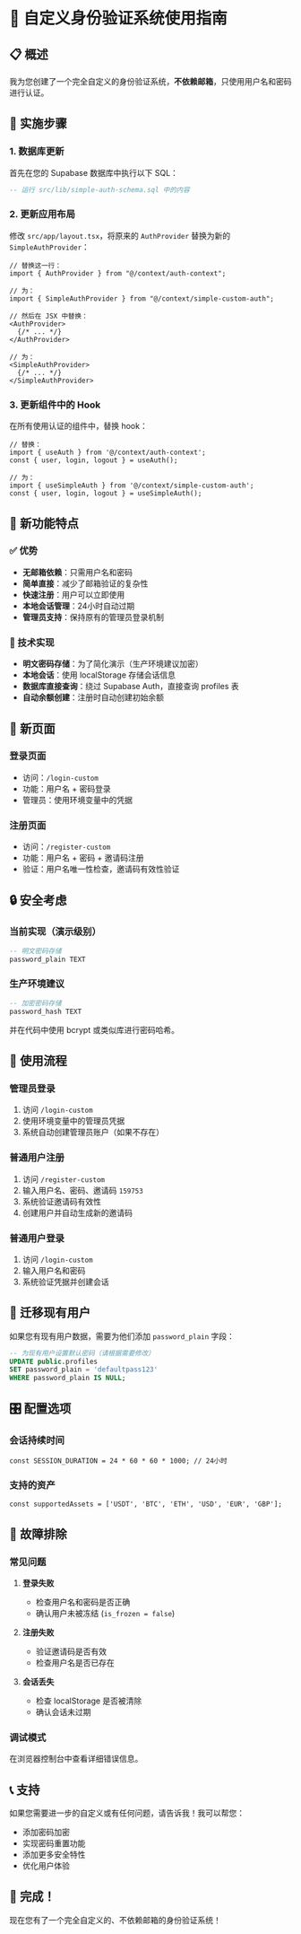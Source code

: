 # 🔐 自定义身份验证系统使用指南

## 📋 概述

我为您创建了一个完全自定义的身份验证系统，**不依赖邮箱**，只使用用户名和密码进行认证。

## 🚀 实施步骤

### 1. 数据库更新

首先在您的 Supabase 数据库中执行以下 SQL：

```sql
-- 运行 src/lib/simple-auth-schema.sql 中的内容
```

### 2. 更新应用布局

修改 `src/app/layout.tsx`，将原来的 `AuthProvider` 替换为新的 `SimpleAuthProvider`：

```tsx
// 替换这一行：
import { AuthProvider } from "@/context/auth-context";

// 为：
import { SimpleAuthProvider } from "@/context/simple-custom-auth";

// 然后在 JSX 中替换：
<AuthProvider>
  {/* ... */}
</AuthProvider>

// 为：
<SimpleAuthProvider>
  {/* ... */}
</SimpleAuthProvider>
```

### 3. 更新组件中的 Hook

在所有使用认证的组件中，替换 hook：

```tsx
// 替换：
import { useAuth } from '@/context/auth-context';
const { user, login, logout } = useAuth();

// 为：
import { useSimpleAuth } from '@/context/simple-custom-auth';
const { user, login, logout } = useSimpleAuth();
```

## 🎯 新功能特点

### ✅ 优势
- **无邮箱依赖**：只需用户名和密码
- **简单直接**：减少了邮箱验证的复杂性
- **快速注册**：用户可以立即使用
- **本地会话管理**：24小时自动过期
- **管理员支持**：保持原有的管理员登录机制

### 🔧 技术实现
- **明文密码存储**：为了简化演示（生产环境建议加密）
- **本地会话**：使用 localStorage 存储会话信息
- **数据库直接查询**：绕过 Supabase Auth，直接查询 profiles 表
- **自动余额创建**：注册时自动创建初始余额

## 📱 新页面

### 登录页面
- 访问：`/login-custom`
- 功能：用户名 + 密码登录
- 管理员：使用环境变量中的凭据

### 注册页面
- 访问：`/register-custom`
- 功能：用户名 + 密码 + 邀请码注册
- 验证：用户名唯一性检查，邀请码有效性验证

## 🔒 安全考虑

### 当前实现（演示级别）
```sql
-- 明文密码存储
password_plain TEXT
```

### 生产环境建议
```sql
-- 加密密码存储
password_hash TEXT
```

并在代码中使用 bcrypt 或类似库进行密码哈希。

## 🚦 使用流程

### 管理员登录
1. 访问 `/login-custom`
2. 使用环境变量中的管理员凭据
3. 系统自动创建管理员账户（如果不存在）

### 普通用户注册
1. 访问 `/register-custom`
2. 输入用户名、密码、邀请码 `159753`
3. 系统验证邀请码有效性
4. 创建用户并自动生成新的邀请码

### 普通用户登录
1. 访问 `/login-custom`
2. 输入用户名和密码
3. 系统验证凭据并创建会话

## 🔄 迁移现有用户

如果您有现有用户数据，需要为他们添加 `password_plain` 字段：

```sql
-- 为现有用户设置默认密码（请根据需要修改）
UPDATE public.profiles 
SET password_plain = 'defaultpass123' 
WHERE password_plain IS NULL;
```

## 🎛️ 配置选项

### 会话持续时间
```tsx
const SESSION_DURATION = 24 * 60 * 60 * 1000; // 24小时
```

### 支持的资产
```tsx
const supportedAssets = ['USDT', 'BTC', 'ETH', 'USD', 'EUR', 'GBP'];
```

## 🔧 故障排除

### 常见问题

1. **登录失败**
   - 检查用户名和密码是否正确
   - 确认用户未被冻结 (`is_frozen = false`)

2. **注册失败**
   - 验证邀请码是否有效
   - 检查用户名是否已存在

3. **会话丢失**
   - 检查 localStorage 是否被清除
   - 确认会话未过期

### 调试模式
在浏览器控制台中查看详细错误信息。

## 📞 支持

如果您需要进一步的自定义或有任何问题，请告诉我！我可以帮您：

- 添加密码加密
- 实现密码重置功能
- 添加更多安全特性
- 优化用户体验

## 🎉 完成！

现在您有了一个完全自定义的、不依赖邮箱的身份验证系统！